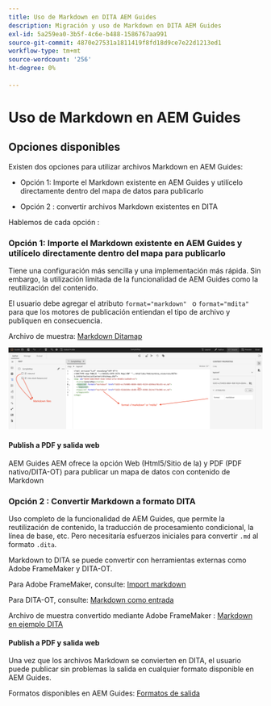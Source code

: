 ```yaml
---
title: Uso de Markdown en DITA AEM Guides
description: Migración y uso de Markdown en DITA AEM Guides
exl-id: 5a259ea0-3b5f-4c6e-b488-1586767aa991
source-git-commit: 4870e27531a1811419f8fd18d9ce7e22d1213ed1
workflow-type: tm+mt
source-wordcount: '256'
ht-degree: 0%

---
```


# Uso de Markdown en AEM Guides

## Opciones disponibles

Existen dos opciones para utilizar archivos Markdown en AEM Guides:

- Opción 1: Importe el Markdown existente en AEM Guides y utilícelo directamente dentro del mapa de datos para publicarlo

- Opción 2 : convertir archivos Markdown existentes en DITA

Hablemos de cada opción :

### Opción 1: Importe el Markdown existente en AEM Guides y utilícelo directamente dentro del mapa para publicarlo

Tiene una configuración más sencilla y una implementación más rápida. Sin embargo, la utilización limitada de la funcionalidad de AEM Guides como la reutilización del contenido.

El usuario debe agregar el atributo `format="markdown" ` o `format="mdita"` para que los motores de publicación entiendan el tipo de archivo y publiquen en consecuencia.

Archivo de muestra: [Markdown Ditamap](https://acrobat.adobe.com/id/urn:aaid:sc:AP:da31137e-be84-44fb-8974-d038eeff0283)

![captura de pantalla para referencia](../assets/authoring/markdown_map.png)


#### Publish a PDF y salida web

AEM Guides AEM ofrece la opción Web (Html5/Sitio de la) y PDF (PDF nativo/DITA-OT) para publicar un mapa de datos con contenido de Markdown

### Opción 2 : Convertir Markdown a formato DITA

Uso completo de la funcionalidad de AEM Guides, que permite la reutilización de contenido, la traducción de procesamiento condicional, la línea de base, etc. Pero necesitaría esfuerzos iniciales para convertir `.md` al formato `.dita`.

Markdown to DITA se puede convertir con herramientas externas como Adobe FrameMaker y DITA-OT.


Para Adobe FrameMaker, consulte: [Import markdown](https://www.adobe.com/in/products/framemaker/features.html#import-markdown)

Para DITA-OT, consulte: [Markdown como entrada](https://www.dita-ot.org/dev/topics/markdown-input.html)

Archivo de muestra convertido mediante Adobe FrameMaker : [Markdown en ejemplo DITA](https://acrobat.adobe.com/id/urn:aaid:sc:AP:874881f3-ba43-410c-abc6-2df899536d79)

#### Publish a PDF y salida web

Una vez que los archivos Markdown se convierten en DITA, el usuario puede publicar sin problemas la salida en cualquier formato disponible en AEM Guides.

Formatos disponibles en AEM Guides: [Formatos de salida](../../../user-guide/generate-output-understand-presets.md)
